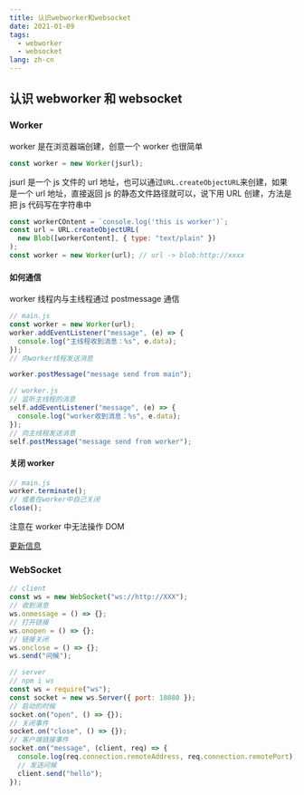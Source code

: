 ```yaml
---
title: 认识webworker和websocket
date: 2021-01-09
tags:
  - webworker
  - websocket
lang: zh-cn
---
```


## 认识 webworker 和 websocket

### Worker

worker 是在浏览器端创建，创意一个 worker 也很简单

```js
const worker = new Worker(jsurl);
```

jsurl 是一个 js 文件的 url 地址，也可以通过`URL.createObjectURL`来创建，如果是一个 url 地址，直接返回 js 的静态文件路径就可以，说下用 URL 创建，方法是把 js 代码写在字符串中

```js
const workerCOntent = `console.log('this is worker')`;
const url = URL.createObjectURL(
  new Blob([workerContent], { type: "text/plain" })
);
const worker = new Worker(url); // url -> blob:http://xxxx
```

#### 如何通信

worker 线程内与主线程通过 postmessage 通信

```js
// main.js
const worker = new Worker(url);
worker.addEventListener("message", (e) => {
  console.log("主线程收到消息：%s", e.data);
});
// 向worker线程发送消息

worker.postMessage("message send from main");

// worker.js
// 监听主线程的消息
self.addEventListener("message", (e) => {
  console.log("worker收到消息：%s", e.data);
});
// 向主线程发送消息
self.postMessage("message send from worker");
```

#### 关闭 worker

```js
// main.js
worker.terminate();
// 或者在worker中自己关闭
close();
```

注意在 worker 中无法操作 DOM

[更新信息](https://developer.mozilla.org/zh-CN/docs/Web/API/Web_Workers_API/Using_web_workers)

### WebSocket

```js
// client
const ws = new WebSocket("ws://http://XXX");
// 收到消息
ws.onmessage = () => {};
// 打开链接
ws.onopen = () => {};
// 链接关闭
ws.onclose = () => {};
ws.send("问候");

// server
// npm i ws
const ws = require("ws");
const socket = new ws.Server({ port: 18080 });
// 启动的时候
socket.on("open", () => {});
// 关闭事件
socket.on("close", () => {});
// 客户端链接事件
socket.on("message", (client, req) => {
  console.log(req.connection.remoteAddress, req.connection.remotePort);
  // 发送问候
  client.send("hello");
});
```
